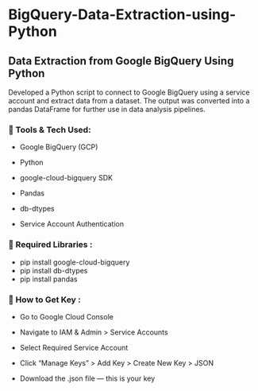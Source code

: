 # BigQuery-Data-Extraction-using-Python

## Data Extraction from Google BigQuery Using Python

Developed a Python script to connect to Google BigQuery using a service account and extract data from a dataset. The output was converted into a pandas DataFrame for further use in data analysis pipelines. 

### 🔧 Tools & Tech Used:

- Google BigQuery (GCP)

- Python

- google-cloud-bigquery SDK

- Pandas

- db-dtypes

- Service Account Authentication


### 📌 Required Libraries :

- pip install google-cloud-bigquery
- pip install db-dtypes
- pip install pandas

### 🔐 How to Get Key :

- Go to Google Cloud Console

- Navigate to IAM & Admin > Service Accounts

- Select Required Service Account

- Click “Manage Keys” > Add Key > Create New Key > JSON

- Download the .json file — this is your key
